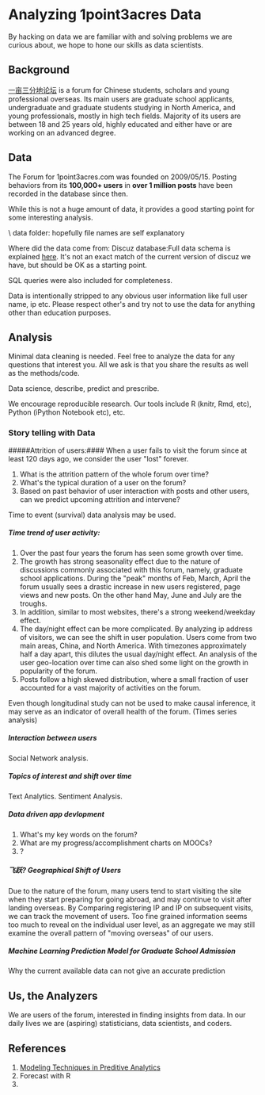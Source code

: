 Analyzing 1point3acres Data
=================

By hacking on data we are familiar with and solving problems we are curious about, we hope to hone our skills as data scientists.


Background
----------------
[一亩三分地论坛](http://www.1point3acres.com/bbs) is a forum for Chinese students, scholars and young professional overseas. Its main users are graduate school applicants, undergraduate and graduate students studying in North America, and young professionals, mostly in high tech fields. Majority of its users are between 18 and 25 years old, highly educated and either have or are working on an advanced degree. 


Data
----------
The Forum for 1point3acres.com was founded on 2009/05/15. Posting behaviors from its **100,000+ users** in **over 1 million posts** have been recorded in the database since then. 

While this is not a huge amount of data, it provides a good starting point for some interesting analysis. 

\ data folder: hopefully file names are self explanatory

Where did the data come from:
Discuz database:Full data schema is explained [here](http://faq.comsenz.com/library/database/x25/x25_index.htm).
It's not an exact match of the current version of discuz we have, but should be OK as a starting point. 

SQL queries were also included for completeness. 

Data is intentionally stripped to any obvious user information like full user name, ip etc. Please respect other's and try not to use the data for anything other than education purposes. 

Analysis
-----------
Minimal data cleaning is needed.
Feel free to analyze the data for any questions that interest you. All we ask is that you share the results as well as the methods/code. 

Data science, describe, predict and prescribe. 

We encourage reproducible research. Our tools include R (knitr, Rmd, etc), Python (iPython Notebook etc), etc.

### Story telling with Data ####
#####Attrition of users:#### 
When a user fails to visit the forum since at least 120 days ago, we consider the user "lost" forever. 

1. What is the attrition pattern of the whole forum over time? 
2. What's the typical duration of a user on the forum? 
3. Based on past behavior of user interaction with posts and other users, can we predict upcoming attrition and intervene?

Time to event (survival) data analysis may be used.

##### Time trend of user activity: 
1. Over the past four years the forum has seen some growth over time. 
2. The growth has strong seasonality effect due to the nature of discussions commonly associated with this forum, namely, graduate school applications. During the "peak" months of Feb, March, April the forum usually sees a drastic increase in new users registered, page views and new posts. On the other hand May, June and July are the troughs. 
3. In addition, similar to most websites, there's a strong weekend/weekday effect. 
4. The day/night effect can be more complicated. By analyzing ip address of visitors, we can see the shift in user population. Users come from two main areas, China, and North America. With timezones approximately half a day apart, this dilutes the usual day/night effect. An analysis of the user geo-location over time can also shed some light on the growth in popularity of the forum.
5. Posts follow a high skewed distribution, where a small fraction of user accounted for a vast majority of activities on the forum. 

Even though longitudinal study can not be used to make causal inference, it may serve as an indicator of overall health of the forum. (Times series analysis)

##### Interaction between users
Social Network analysis.

##### Topics of interest and shift over time
Text Analytics. Sentiment Analysis.
##### Data driven app devlopment
1. What's my key words on the forum?
2. What are my progress/accomplishment charts on MOOCs?
3. ?

##### 飞跃? Geographical Shift of Users
Due to the nature of the forum, many users tend to start visiting the site when they start preparing for going abroad, and may continue to visit after landing overseas. By Comparing registering IP and IP on subsequent visits, we can track the movement of users. Too fine grained information seems too much to reveal on the individual user level, as an aggregate we may still examine the overall pattern of "moving overseas" of our users. 

##### Machine Learning Prediction Model for Graduate School Admission
Why the current available data can not give an accurate prediction


Us, the Analyzers
------------
We are users of the forum, interested in finding insights from data. In our daily lives we are (aspiring) statisticians, data scientists, and coders. 

References
---------------
1. [Modeling Techniques in Preditive Analytics](http://www.ftpress.com/promotions/modeling-techniques-in-predictive-analytics-139480)
2. Forecast with R
3. 